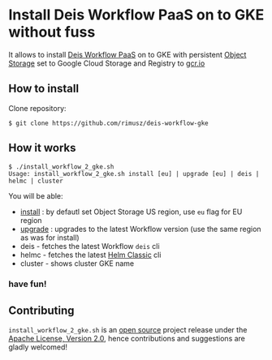 Install Deis Workflow PaaS on to GKE without fuss 
========================

It allows to install [Deis Workflow PaaS](https://deis.com/workflow/) on to GKE with persistent [Object Storage](https://deis.com/docs/workflow/installing-workflow/configuring-object-storage/) set to Google Cloud Storage and Registry to [gcr.io](https://cloud.google.com/container-registry/)

How to install
----------


Clone repository:

```
$ git clone https://github.com/rimusz/deis-workflow-gke
```

How it works
------------

```
$ ./install_workflow_2_gke.sh
Usage: install_workflow_2_gke.sh install [eu] | upgrade [eu] | deis | helmc | cluster
```

You will be able:

- [install](https://deis.com/docs/workflow/installing-workflow/) : by defautl set Object Storage US region, use `eu` flag for EU region
- [upgrade](https://deis.com/docs/workflow/managing-workflow/upgrading-workflow/) : upgrades to the latest Workflow version (use the same region as was for install)
- deis - fetches the latest Workflow `deis` cli
- helmc - fetches the latest [Helm Classic](https://github.com/helm/helm-classic) cli
- cluster - shows cluster GKE name

### have fun!


## Contributing

`install_workflow_2_gke.sh` is an [open source](http://opensource.org/osd) project release under
the [Apache License, Version 2.0](http://opensource.org/licenses/Apache-2.0),
hence contributions and suggestions are gladly welcomed! 
